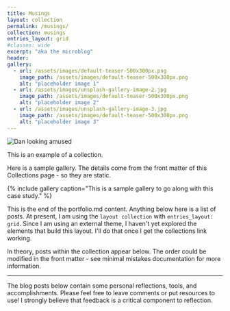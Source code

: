 ```yaml
---
title: Musings
layout: collection
permalink: /musings/
collection: musings
entries_layout: grid
#classes: wide
excerpt: "aka the microblog"
header:
gallery:
  - url: /assets/images/default-teaser-500x300px.png
    image_path: /assets/images/default-teaser-500x300px.png
    alt: "placeholder image 1"
  - url: /assets/images/unsplash-gallery-image-2.jpg
    image_path: /assets/images/default-teaser-500x300px.png
    alt: "placeholder image 2"
  - url: /assets/images/unsplash-gallery-image-3.jpg
    image_path: /assets/images/default-teaser-500x300px.png
    alt: "placeholder image 3"
---
```


![Dan looking amused](https://lh3.googleusercontent.com/EoU5VfD880hSZsNtPj3v8AHSs1ARjE4Ghqgx3wfgbWscbLNxpWC00vSe7BfQ-B8yHoy9ld9kOZynE2VWidNZbVnpeNFA7SQccAf7fV-1g6FbAY554UHXEFRl9MO76O6miGczCXRTklp5CxGlKqhlBqFAFVZ0fy8I_1Iu8Da98M6ukYXDp79Jtj1yxeau8j01oZBGJFQMMFsmLrbgq2GC1V5r3V-kUnRdahdznUiqrURvKPoHzPu2z86B3Orhso2TTqBVi_XFlYkXayVLdN257BBJkIhcU0r71JorJXSzBX0uVMuwjwPxE2fjKrLTIP-Md1TcMzNF0ZS6JKrNrcYTC4bFUBn6KWvPPAkeIM5CxGKjF08H3O11t3i8W_JmoGjmUEK4clMMHCgh9lrRGU6SDdy-fPcRLRH-ZY5g7SiErcamXgg13PFgEeqROA99zIpOoWO5Dnm5FqJF35NMn-TEBWiYtrw4qW5GaC1_zYy0yhCF_PkpX1sOzjhPfD-QXt-WJbb_xF8aheWbOSQkmASqrrTZuY3xiSb6ZdWGcXXthMXXM_ltDE1RoJey7oKvrJOZcoj-iAtZG2-nyQuk36FCF0SOYtucdUu5rnkZuN2oXQeyewWx0zW0ZPwLWsw9PCs5dXhERkx2eC_SAq_JHdYqaIWWl4j9bkGbLTFvselICg9FZ21yz5U6trj6WazIJR_lS07h3EU8VpLbYD53mczUmdi68GnO3ijOOXChvUjKTuPNJ9JjxGx-mIw3e5JqyrI3fIsEqSUNRl81ClvBpPy8Y5WTwh15doETPvanBRy4nmVttAx3rGJPYU9EHDM6x0ZmWHPmvwcT1Uou--RlixG35PxWmi9wz6wnk0R1Mmt5WxGW8xmaudv0vg3vLrHAucDmadhB_kYaReP6q4nw_HO52H8YNU1EIgv9Hsa78dtGyWnjRW0xqtx8M7q4p8GtJI694JWIBbEFRyUps5M_EXZfjg=w800-h450-s-no?authuser=0)

This is an example of a collection.

Here is a sample gallery. The details come from the front matter of this Collections page - so they are static.

{% include gallery caption="This is a sample gallery to go along with this case study." %}

This is the end of the portfolio.md content. Anything below here is a list of posts. At present, I am using the `layout collection` with `entries_layout: grid`. Since I am using an external theme, I haven't yet explored the elements that build this layout. I'll do that once I get the collections link working.

In theory, posts within the collection appear below. The order could be modified in the front matter - see minimal mistakes documentation for more information.

---

The blog posts below contain some personal reflections, tools, and accomplishments. Please feel free to leave comments or put resources to use! I strongly believe that feedback is a critical component to reflection.
